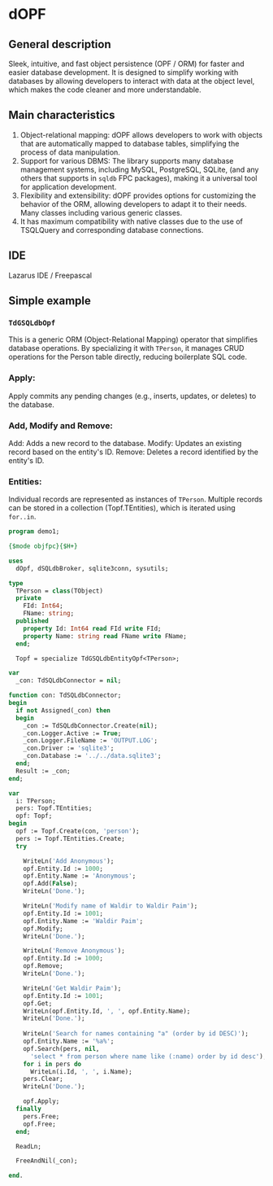 # dOPF
## General description
Sleek, intuitive, and fast object persistence (OPF / ORM) for faster and easier database development.
It is designed to simplify working with databases by allowing developers to interact with data at the object level, which makes the code cleaner and more understandable.

## Main characteristics
1. Object-relational mapping: dOPF allows developers to work with objects that are automatically mapped to database tables, simplifying the process of data manipulation.
2. Support for various DBMS: The library supports many database management systems, including MySQL, PostgreSQL, SQLite, (and any others that supports in `sqldb` FPC packages), 
making it a universal tool for application development.
3. Flexibility and extensibility: dOPF provides options for customizing the behavior of the ORM, allowing developers to adapt it to their needs. 
Many classes including various generic classes.
4. It has maximum compatibility with native classes due to the use of TSQLQuery and corresponding database connections.

## IDE
Lazarus IDE / Freepascal

## Simple example

### `TdGSQLdbOpf`
This is a generic ORM (Object-Relational Mapping) operator that simplifies database operations.
By specializing it with `TPerson`, it manages CRUD operations for the Person table directly, reducing boilerplate SQL code.

### Apply:
Apply commits any pending changes (e.g., inserts, updates, or deletes) to the database.

### Add, Modify and Remove:
Add: Adds a new record to the database.
Modify: Updates an existing record based on the entity's ID.
Remove: Deletes a record identified by the entity's ID.

### Entities:
Individual records are represented as instances of `TPerson`.
Multiple records can be stored in a collection (Topf.TEntities), which is iterated using `for..in`.

```pascal
program demo1;

{$mode objfpc}{$H+}

uses
  dOpf, dSQLdbBroker, sqlite3conn, sysutils;

type
  TPerson = class(TObject)
  private
    FId: Int64;
    FName: string;
  published
    property Id: Int64 read FId write FId;
    property Name: string read FName write FName;
  end;

  Topf = specialize TdGSQLdbEntityOpf<TPerson>;

var
  _con: TdSQLdbConnector = nil;

function con: TdSQLdbConnector;
begin
  if not Assigned(_con) then
  begin
    _con := TdSQLdbConnector.Create(nil);
    _con.Logger.Active := True;
    _con.Logger.FileName := 'OUTPUT.LOG';
    _con.Driver := 'sqlite3';
    _con.Database := '../../data.sqlite3';
  end;
  Result := _con;
end;

var
  i: TPerson;
  pers: Topf.TEntities;
  opf: Topf;
begin
  opf := Topf.Create(con, 'person');
  pers := Topf.TEntities.Create;
  try

    WriteLn('Add Anonymous');
    opf.Entity.Id := 1000;
    opf.Entity.Name := 'Anonymous';
    opf.Add(False);
    WriteLn('Done.');

    WriteLn('Modify name of Waldir to Waldir Paim');
    opf.Entity.Id := 1001;
    opf.Entity.Name := 'Waldir Paim';
    opf.Modify;
    WriteLn('Done.');

    WriteLn('Remove Anonymous');
    opf.Entity.Id := 1000;
    opf.Remove;
    WriteLn('Done.');

    WriteLn('Get Waldir Paim');
    opf.Entity.Id := 1001;
    opf.Get;
    WriteLn(opf.Entity.Id, ', ', opf.Entity.Name);
    WriteLn('Done.');
    
    WriteLn('Search for names containing "a" (order by id DESC)');
    opf.Entity.Name := '%a%';
    opf.Search(pers, nil,
      'select * from person where name like (:name) order by id desc');
    for i in pers do
      WriteLn(i.Id, ', ', i.Name);
    pers.Clear;
    WriteLn('Done.');    

    opf.Apply;
  finally
    pers.Free;
    opf.Free;
  end;

  ReadLn;

  FreeAndNil(_con);

end.
 
```